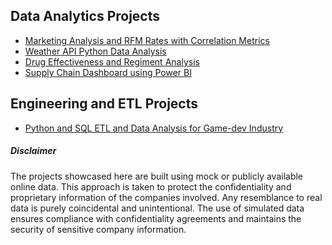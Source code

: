## Data Analytics Projects

* <a href="https://borisyalcin.github.io/marketing-rfm-analysis/"> Marketing Analysis and RFM Rates with Correlation Metrics </a>
* <a href="https://borisyalcin.github.io/weather-api/"> Weather API Python Data Analysis </a>
* <a href="https://borisyalcin.github.io/drug-effectiveness/"> Drug Effectiveness and Regiment Analysis </a>
* <a href="https://borisyalcin.github.io/supply-chain/"> Supply Chain Dashboard using Power BI </a>

## Engineering and ETL Projects

* <a href="https://borisyalcin.github.io/data-cleaning/"> Python and SQL ETL and Data Analysis for Game-dev Industry </a>

##### Disclaimer
The projects showcased here are built using mock or publicly available online data. This approach is taken to protect the confidentiality and proprietary information of the companies involved. Any resemblance to real data is purely coincidental and unintentional. The use of simulated data ensures compliance with confidentiality agreements and maintains the security of sensitive company information.
